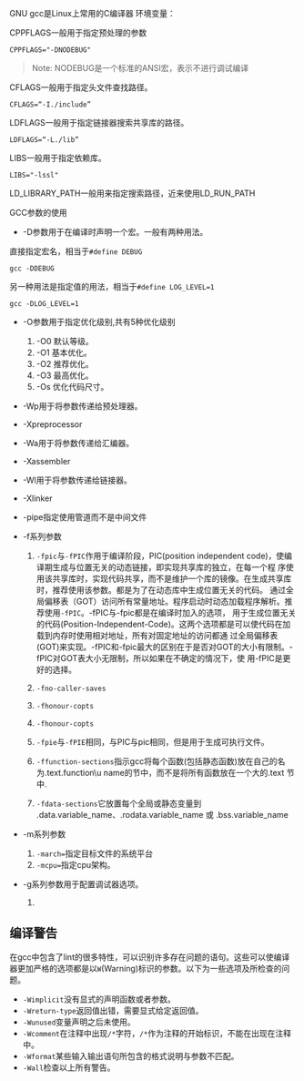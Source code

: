 GNU gcc是Linux上常用的C编译器
环境变量：

CPPFLAGS一般用于指定预处理的参数

```
CPPFLAGS="-DNODEBUG"
```

> Note: NODEBUG是一个标准的ANSI宏，表示不进行调试编译

CFLAGS一般用于指定头文件查找路径。

```
CFLAGS=“-I./include”
```

LDFLAGS一般用于指定链接器搜索共享库的路径。

```
LDFLAGS=“-L./lib”
```

LIBS一般用于指定依赖库。

```
LIBS="-lssl"
```

LD_LIBRARY_PATH一般用来指定搜索路径，近来使用LD_RUN_PATH

GCC参数的使用

* -D参数用于在编译时声明一个宏。一般有两种用法。

直接指定宏名，相当于`#define DEBUG`

```shell
gcc -DDEBUG
```

另一种用法是指定值的用法，相当于`#define LOG_LEVEL=1`

```shell
gcc -DLOG_LEVEL=1
```

* -O参数用于指定优化级别,共有5种优化级别

  1. -O0 默认等级。
  2. -O1 基本优化。
  3. -O2 推荐优化。
  4. -O3 最高优化。
  5. -Os 优化代码尺寸。

* -Wp用于将参数传递给预处理器。
* -Xpreprocessor

* -Wa用于将参数传递给汇编器。
* -Xassembler

* -Wl用于将参数传递给链接器。
* -Xlinker

* -pipe指定使用管道而不是中间文件


* -f系列参数

  1. `-fpic`与`-fPIC`作用于编译阶段，PIC(position independent code)，使编译期生成与位置无关的动态链接，即实现共享库的独立，在每一个程
      序使用该共享库时，实现代码共享，而不是维护一个库的镜像。在生成共享库时，推荐使用该参数。都是为了在动态库中生成位置无关的代码。
      通过全局偏移表（GOT）访问所有常量地址。程序启动时动态加载程序解析。推荐使用`-fPIC`。-fPIC与-fpic都是在编译时加入的选项，
      用于生成位置无关的代码(Position-Independent-Code)。这两个选项都是可以使代码在加载到内存时使用相对地址，所有对固定地址的访问都通      过全局偏移表(GOT)来实现。-fPIC和-fpic最大的区别在于是否对GOT的大小有限制。-fPIC对GOT表大小无限制，所以如果在不确定的情况下，使       用-fPIC是更好的选择。

  2. `-fno-caller-saves`

  3. `-fhonour-copts`

  4. `-fhonour-copts`

  5. `-fpie`与`-fPIE`相同，与PIC与pic相同，但是用于生成可执行文件。

  6. `-ffunction-sections`指示gcc将每个函数(包括静态函数)放在自己的名为.text.function\u name的节中，而不是将所有函数放在一个大的.text      节中.

  7. `-fdata-sections`它放置每个全局或静态变量到 .data.variable_name、.rodata.variable_name 或 .bss.variable_name


* -m系列参数

  1. `-march=`指定目标文件的系统平台
  2. `-mcpu=`指定cpu架构。

* -g系列参数用于配置调试器选项。

  1. 

## 编译警告

在gcc中包含了lint的很多特性，可以识别许多存在问题的语句。这些可以使编译器更加严格的选项都是以`W`(Warning)标识的参数。以下为一些选项及所检查的问题。

<!-- lint是C程序验证器，但是在Linux中没有lint,只有splint -->

* `-Wimplicit`没有显式的声明函数或者参数。
* `-Wreturn-type`返回值出错，需要显式给定返回值。
* `-Wunused`变量声明之后未使用。
* `-Wcomment`在注释中出现`/*`字符，`/*`作为注释的开始标识，不能在出现在注释中。
* `-Wformat`某些输入输出语句所包含的格式说明与参数不匹配。
* `-Wall`检查以上所有警告。
